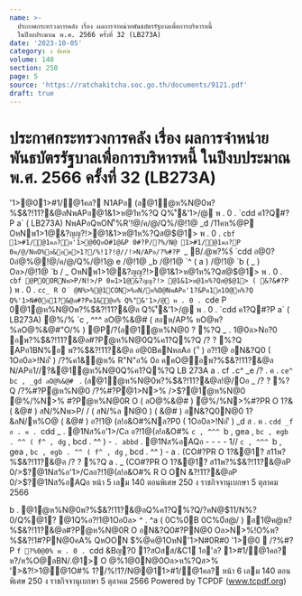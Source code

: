 ```yaml
---
name: >-
  ประกาศกระทรวงการคลัง เรื่อง ผลการจำหน่ายพันธบัตรรัฐบาลเพื่อการบริหารหนี้
  ในปีงบประมาณ พ.ศ. 2566 ครั้งที่ 32 (LB273A)
date: '2023-10-05'
category: ง พิเศษ
volume: 140
section: 250
page: 5
source: 'https://ratchakitcha.soc.go.th/documents/9121.pdf'
draft: true
---
```


# ประกาศกระทรวงการคลัง เรื่อง ผลการจำหน่ายพันธบัตรรัฐบาลเพื่อการบริหารหนี้ ในปีงบประมาณ พ.ศ. 2566 ครั้งที่ 32 (LB273A)

'1>@01>#1/@1คล? N1APอ (ล@1ํ@ห%N@0พ?%$&?!11?&@ลNพAPอ@1&1>ห@1ห%?Q Q%'ี&'1>/@ พ . 0 . `cdd ค1?Q#?P a` ( LB273A) NพAPอQหON'็%R'!@/ค/@/Q%/@!1@ _d /11คห%@P OหNพ1>1@&?ญญ?!>@1&1>ห@1ห%?Qส@$@1> พ . 0 . `cbf 1>#1/@1คล?อ'1>@0QหO#1@&P 0#?P/?%/N@ 1>#1/@1คล?P 0ค/@/NหO%อ&อค>1?/%!1?!@//!>N/APอ/?%#?P `_ B/.@พ?%$์ `cdd อ@0?0อํ@%@!@/ค/@/Q%/@!1@ e /@!1@ _b /@!1@ `^ ( a ) /@!1@ `b ( _ ) Oล>/@!1@ `b / _ OหNพ1>1@&?ญญ?!>@1&1>ห@1ห%?Qส@$@1> พ . 0 . `cbf @POORNพ>P/N!>/P 0พ1>1@&?ญญ?!> @1&1>ห@1ห%?Qส@$@1> ( &?&#?P ` ) พ . 0 . `cc_ R O ํ @N%>%@1CON>%ลN/ห%O@NพAPอ'1?&Pค1ส1O@ห%?Q Q%'1>N#0อ1?&@ล#?Pค1&ํ@ห% Q%'ี&'1>/@ พ . 0 . `cde P 0@1ํ@ห%N@0พ?%$&?!11?&@ล Q%'ี&'1>/@ พ . 0 . `cdd ค1?Q#?P a` ( LB273A) ํ@%/% `c , ^^^ ลO@%&@# ( สอห/AP% หO@พ?%ลO@%&@#"O/% ) @P/?(ล@1ํ@ห%N@0 ? %?Q _ . 1@0ล>Nอ?0 อพ?%$&?!11?&@ล#?Pํ@ห%N@0Q%ค1?Q%?Q /? ? %?Q APอ1BN%อ พ?%$&?!11?&@ล อ@0BคNหลAอ ( 'ี ) อ?!1@ อN&?Q0 ( 1Oอ0ล>!Nอ'ี ) /?%ค1&ํ@ห% R"N"อ% 0อ คคO@อพ?%$&?!11?&@ล N/APอ1//?&@1ํ@ห%N@0Q%ค1?Q%?Q LB 273A a . cf ` . `c^ _e /? . ค . `ce^ bc , _gd ลO@%&@# ` . (ล@1ํ@ห%N@0พ?%$&?!11?&@ล!@/Oอ _ /? ? %?Q /?%#?Pํ@ห%N@0 /?%#?Pํ@1>N>% />$?@1ํ@ห%N@0 ํ@%/%N>% #?Pํ@ห%N@0R O ( ลO@%&@# ) ํ@%/%N>%#?PR O 1?& ( &@# ) สN/%Nพ>P/ / ( สN/%ล N@0 ) ( &@# ) อN&?Q0N@0 1?&ลN/ห%O@ ( &@# ) อ?!1@ (ล!อ&O#%Nล?P0 ( 1Oอ0ล>!Nอ'ี ) _d ส . ค . `cdd _f ส . ค . `cdd _ . @1Nส%อ'1>/Cล อ?!1@(ล!อ&O#% `c , ^^^ `b , gea , `bc , egb . ^^ ( f^ , dg` , bcd . ^^ ) - ` . abbd ` . @1Nส%อAQอ - - - - 1// `c , ^^^ `b , gea , `bc , egb . ^^ ( f^ , dg` , bcd . ^^ ) - a . (CO#?PR O 1?&@1? ส11พ?%$&?!11?&@ล /? ? %?Q a . _ (CO#?PR O 1?&@1? ส11พ?%$&?!11?&@ลP 0/>$?@1Nส%อ'1>/Cลอ?!1@(ล!อ&O#% R O ON $%@ค@1พ@>0์ Oล>ส"@&?%@1N>%อAP% a . ` R/N/?(COR O 1?&@1? ส11พ?%$&?!11?&@ลP 0/>$?@1Nส%อAQอ หน้า 5 เลม 140 ตอนพิเศษ 250 ง ราชกิจจานุเบกษา 5 ตุลาคม 2566

b . @1ํ@ห%N@0พ?%$&?!11?&@ลQ%ค1?Q%?Q/?คN@$11/N%?0/Q%@1? @1Q%อ?!1@1Oอ0ล> ^ . ^a ( 0C%0์B 0C%0์ส@/ ) อ1@ค@พ?%$&?!11?&@ล#?Pํ@ห%N@0R O อN&?Q0#?PN@0 Oล>N>%!O%พ?%$&?!1#?PN@0คA% QหOON $%@ค@1OหN'1>N#0R#0 '1>@0  /?%#?P `f ?%0@0% พ . 0 . `cdd &Bญ?0 1?สOสส/&C1์ 1อ'ล? 1>#1/@1คล? ห?/ห%O@ลBN/.@1> O @%1@0N@0Oล>ห%?Qส>% '>&?!>1@@1O#% 1?/%!1?/N@@11>#1/@1คล? หน้า 6 เลม 140 ตอนพิเศษ 250 ง ราชกิจจานุเบกษา 5 ตุลาคม 2566 Powered by TCPDF (www.tcpdf.org)
